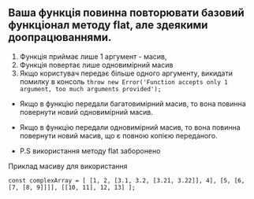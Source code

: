 ## Ваша функція повинна повторювати базовий функціонал методу flat, але здеякими доопрацюваннями.

1. Функція приймає лише 1 аргумент - масив,
2. Функція повертає лише одновимірний масив
3. Якщо користувач передає більше одного аргументу, викидати помилку в консоль
`throw new Error('Function accepts only 1 argument, too much arguments provided');`

* Якщо в функцію передали багатовимірний масив, то вона повинна повернути 
  новий одновимірний масив.

* Якщо в функцію передали одновимірний масив, то вона повинна повернути новий масив, що є повною копією переданого.

* P.S використання методу flat заборонено 

Приклад масиву для використання

`const complexArray = [
[1, 2, [3.1, 3.2, [3.21, 3.22]], 4],
[5, [6, [7, [8, 9]]]],
[[10, 11], 12, 13]
];`
